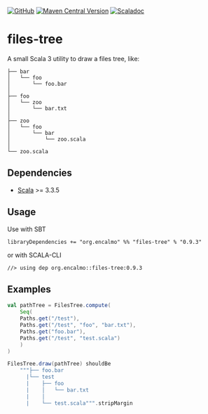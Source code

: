 <a href="https://github.com/encalmo/files-tree">![GitHub](https://img.shields.io/badge/github-%23121011.svg?style=for-the-badge&logo=github&logoColor=white)</a> <a href="https://central.sonatype.com/artifact/org.encalmo/files-tree_3" target="_blank">![Maven Central Version](https://img.shields.io/maven-central/v/org.encalmo/files-tree_3?style=for-the-badge)</a> <a href="https://encalmo.github.io/files-tree/scaladoc/org/encalmo/utils.html" target="_blank"><img alt="Scaladoc" src="https://img.shields.io/badge/docs-scaladoc-red?style=for-the-badge"></a>

# files-tree

A small Scala 3 utility to draw a files tree, like:

```
├── bar
│   └── foo
│       └── foo.bar
│
├── foo
│   └── zoo
│       └── bar.txt
│
├── zoo
│   └── foo
│       └── bar
│           └── zoo.scala
│
└── zoo.scala
```

## Dependencies

   - [Scala](https://www.scala-lang.org) >= 3.3.5

## Usage

Use with SBT

    libraryDependencies += "org.encalmo" %% "files-tree" % "0.9.3"

or with SCALA-CLI

    //> using dep org.encalmo::files-tree:0.9.3

## Examples

```scala
val pathTree = FilesTree.compute(
    Seq(
    Paths.get("/test"),
    Paths.get("/test", "foo", "bar.txt"),
    Paths.get("foo.bar"),
    Paths.get("/test", "test.scala")
    )
)

FilesTree.draw(pathTree) shouldBe
    """├── foo.bar
      |└── test
      |    ├── foo
      |    │   └── bar.txt
      |    │
      |    └── test.scala""".stripMargin
```